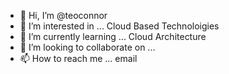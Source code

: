 - 👋 Hi, I’m @teoconnor
- 👀 I’m interested in ... Cloud Based Technoloigies
- 🌱 I’m currently learning ... Cloud Architecture
- 💞️ I’m looking to collaborate on ...
- 📫 How to reach me ... email

<!---
teoconnor/teoconnor is a ✨ special ✨ repository because its `README.md` (this file) appears on your GitHub profile.
You can click the Preview link to take a look at your changes.
--->
